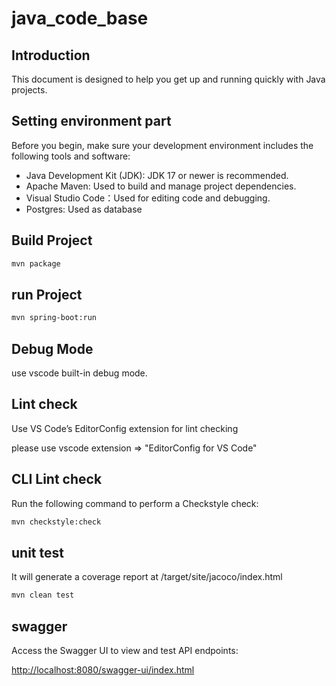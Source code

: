 # java_code_base

<!-- 
## Init mvn Project
use spring initializr to init spring boot project
https://start.spring.io/ 
-->

## Introduction
This document is designed to help you get up and running quickly with Java projects.

## Setting environment part
Before you begin, make sure your development environment includes the following tools and software:
- Java Development Kit (JDK): JDK 17 or newer is recommended.
- Apache Maven: Used to build and manage project dependencies.
- Visual Studio Code：Used for editing code and debugging.
- Postgres: Used as database

## Build Project
```bash
mvn package
```

## run Project
```bash
mvn spring-boot:run
```

## Debug Mode
use vscode built-in debug mode.

## Lint check
Use VS Code’s EditorConfig extension for lint checking

please use vscode extension => "EditorConfig for VS Code"

## CLI Lint check
Run the following command to perform a Checkstyle check:
```bash
mvn checkstyle:check
```

## unit test
It will generate a coverage report at /target/site/jacoco/index.html
``` bash
mvn clean test
```

## swagger
Access the Swagger UI to view and test API endpoints:

[http://localhost:8080/swagger-ui/index.html](http://localhost:8080/swagger-ui/index.html)
